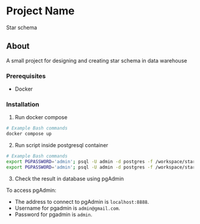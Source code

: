 # Project Name

Star schema

## About

A small project for designing and creating star schema in data warehouse

### Prerequisites

- Docker

### Installation

1. Run docker compose

```bash
# Example Bash commands
docker compose up
```

2. Run script inside postgresql container

```bash
# Example Bash commands
export PGPASSWORD='admin'; psql -U admin -d postgres -f /workspace/star_schema_1/create_schema_script.sql;
export PGPASSWORD='admin'; psql -U admin -d postgres -f /workspace/star_schema_2/create_schema_script.sql;
```

3. Check the result in database using pgAdmin

To access pgAdmin:

- The address to connect to pgAdmin is `localhost:8888`.
- Username for pgadmin is `admin@gmail.com`.
- Password for pgadmin is `admin`.